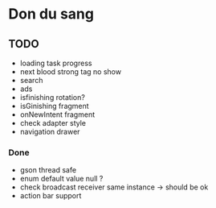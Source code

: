 # Don du sang

## TODO

- loading task progress
- next blood strong tag no show
- search
- ads
- isfinishing rotation?
- isGinishing fragment
- onNewIntent fragment
- check adapter style
- navigation drawer


### Done

- gson thread safe
- enum default value null ?
- check broadcast receiver same instance -> should be ok
- action bar support